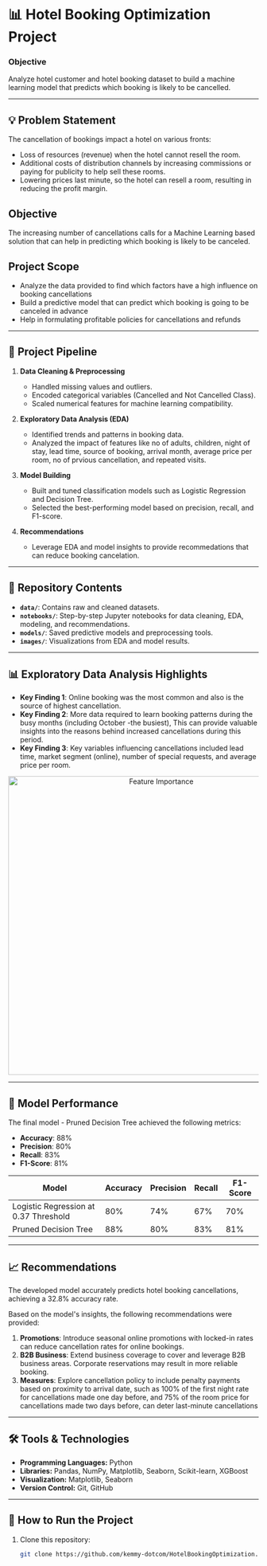 # 📊 Hotel Booking Optimization Project

### **Objective**  
Analyze hotel customer and  hotel booking  dataset to build a machine learning model that predicts which booking is likely to be cancelled.  

---

## 💡 Problem Statement 
The cancellation of bookings impact a hotel on various fronts:
* Loss of resources (revenue) when the hotel cannot resell the room.
* Additional costs of distribution channels by increasing commissions or paying for publicity to help sell these rooms.
* Lowering prices last minute, so the hotel can resell a room, resulting in reducing the profit margin.

## Objective
The increasing number of cancellations calls for a Machine Learning based solution that can help in predicting which booking is likely to be canceled. 

## Project Scope
* Analyze the data provided to find which factors have a high influence on booking cancellations
* Build a predictive model that can predict which booking is going to be canceled in advance
* Help in formulating profitable policies for cancellations and refunds

---

## 🔧 Project Pipeline  
1. **Data Cleaning & Preprocessing**  
   - Handled missing values and outliers.
   - Encoded categorical variables (Cancelled and Not Cancelled Class).
   - Scaled numerical features for machine learning compatibility.

2. **Exploratory Data Analysis (EDA)**  
   - Identified trends and patterns in booking data.
   - Analyzed the impact of features like no of adults, children, night of stay, lead time, source of booking, arrival month, average price per room, no of prvious cancellation, and repeated visits.

3. **Model Building**  
   - Built and tuned classification models such as Logistic Regression and Decision Tree.  
   - Selected the best-performing model based on precision, recall, and F1-score.

4. **Recommendations**  
   - Leverage EDA and model insights to provide recommedations that can reduce booking cancelation.

---

## 📂 Repository Contents  
- **`data/`**: Contains raw and cleaned datasets.  
- **`notebooks/`**: Step-by-step Jupyter notebooks for data cleaning, EDA, modeling, and recommendations.  
- **`models/`**: Saved predictive models and preprocessing tools.  
- **`images/`**: Visualizations from EDA and model results.  

---

## 📊 Exploratory Data Analysis Highlights  
- **Key Finding 1**: Online booking was the most common and also is the source of highest cancellation.  
- **Key Finding 2**: More data required to learn booking patterns during the busy months (including October -the busiest), This can provide valuable insights into the reasons behind increased cancellations during this period. 
- **Key Finding 3**: Key variables influencing cancellations included lead time, market segment (online), number of special requests, and average price per room. 

<p align="center">
  <img src="images/feature_importance.png" alt="Feature Importance" width="600">
</p>

---

## 🤖 Model Performance  
The final model - Pruned Decision Tree achieved the following metrics:
- **Accuracy**: 88%  
- **Precision**: 80%  
- **Recall**: 83%  
- **F1-Score**: 81%  

| Model               | Accuracy | Precision | Recall | F1-Score |
|---------------------|----------|-----------|--------|----------|
| Logistic Regression at 0.37 Threshold | 80%      | 74%       | 67%    | 70%      |
| Pruned Decision Tree       | 88%      | 80%       | 83%    | 81%      |

---

## 📈 Recommendations  
The developed model accurately predicts hotel booking cancellations, achieving a 32.8% accuracy rate. 

Based on the model's insights, the following recommendations were provided:
1. **Promotions**: Introduce seasonal online promotions with locked-in rates can reduce cancellation rates for online bookings.  
2. **B2B Business**: Extend business coverage to cover and leverage B2B business areas. Corporate reservations may result in more reliable booking.  
3. **Measures**: Explore cancellation policy to include penalty payments based on proximity to arrival date, such as 100% of the first night rate for cancellations made one day before, and 75% of the room price for cancellations made two days before, can deter last-minute cancellations  

---

## 🛠 Tools & Technologies  
- **Programming Languages:** Python  
- **Libraries:** Pandas, NumPy, Matplotlib, Seaborn, Scikit-learn, XGBoost  
- **Visualization:** Matplotlib, Seaborn  
- **Version Control:** Git, GitHub  

---

## 🚀 How to Run the Project  
1. Clone this repository:
   ```bash
   git clone https://github.com/kemmy-dotcom/HotelBookingOptimization.git
